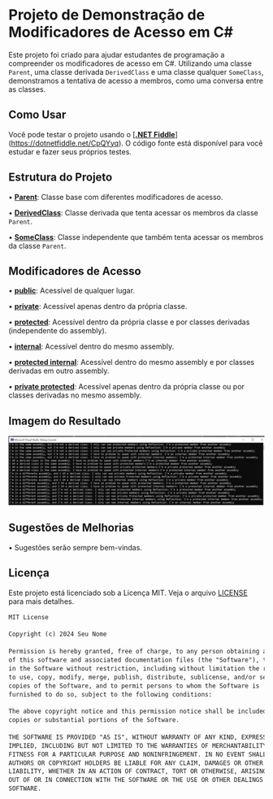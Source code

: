 # Projeto de Demonstração de Modificadores de Acesso em C#

Este projeto foi criado para ajudar estudantes de programação a compreender os modificadores de acesso em C#. Utilizando uma classe `Parent`, uma classe derivada `DerivedClass` e uma classe qualquer `SomeClass`, demonstramos a tentativa de acesso a membros, como uma conversa entre as classes.

## Como Usar

Você pode testar o projeto usando o [[**.NET Fiddle**](https://dotnetfiddle.net/CpQYyq)](https://dotnetfiddle.net/CpQYyq). O código fonte está disponível para você estudar e fazer seus próprios testes.

## Estrutura do Projeto

•  [**Parent**](https://www.bing.com/search?form=SKPBOT&q=Parent): Classe base com diferentes modificadores de acesso.

•  [**DerivedClass**](https://www.bing.com/search?form=SKPBOT&q=DerivedClass): Classe derivada que tenta acessar os membros da classe `Parent`.

•  [**SomeClass**](https://www.bing.com/search?form=SKPBOT&q=SomeClass): Classe independente que também tenta acessar os membros da classe `Parent`.


## Modificadores de Acesso

•  [**public**](https://www.bing.com/search?form=SKPBOT&q=public): Acessível de qualquer lugar.

•  [**private**](https://www.bing.com/search?form=SKPBOT&q=private): Acessível apenas dentro da própria classe.

•  [**protected**](https://www.bing.com/search?form=SKPBOT&q=protected): Acessível dentro da própria classe e por classes derivadas (independente do assembly).

•  [**internal**](https://www.bing.com/search?form=SKPBOT&q=internal): Acessível dentro do mesmo assembly.

•  [**protected internal**](https://www.bing.com/search?form=SKPBOT&q=protected%20internal): Acessível dentro do mesmo assembly e por classes derivadas em outro assembly.

•  [**private protected**](https://www.bing.com/search?form=SKPBOT&q=private%20protected): Acessível apenas dentro da própria classe ou por classes derivadas no mesmo assembly.

## Imagem do Resultado

![alt text](https://github.com/elizeubh2006/Acess-Modifiers-Demo/blob/master/ResultadoAccessModifiersDemo.PNG?raw=true)

## Sugestões de Melhorias

•  Sugestões serão sempre bem-vindas. 


## Licença

Este projeto está licenciado sob a Licença MIT. Veja o arquivo [LICENSE](LICENSE) para mais detalhes.

```markdown
MIT License

Copyright (c) 2024 Seu Nome

Permission is hereby granted, free of charge, to any person obtaining a copy
of this software and associated documentation files (the "Software"), to deal
in the Software without restriction, including without limitation the rights
to use, copy, modify, merge, publish, distribute, sublicense, and/or sell
copies of the Software, and to permit persons to whom the Software is
furnished to do so, subject to the following conditions:

The above copyright notice and this permission notice shall be included in all
copies or substantial portions of the Software.

THE SOFTWARE IS PROVIDED "AS IS", WITHOUT WARRANTY OF ANY KIND, EXPRESS OR
IMPLIED, INCLUDING BUT NOT LIMITED TO THE WARRANTIES OF MERCHANTABILITY,
FITNESS FOR A PARTICULAR PURPOSE AND NONINFRINGEMENT. IN NO EVENT SHALL THE
AUTHORS OR COPYRIGHT HOLDERS BE LIABLE FOR ANY CLAIM, DAMAGES OR OTHER
LIABILITY, WHETHER IN AN ACTION OF CONTRACT, TORT OR OTHERWISE, ARISING FROM,
OUT OF OR IN CONNECTION WITH THE SOFTWARE OR THE USE OR OTHER DEALINGS IN THE
SOFTWARE.
